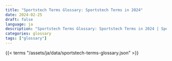 ```yaml
---
title: "Sportstech Terms Glossary: Sportstech Terms in 2024"  
date: 2024-02-25
draft: false
language: ja
description: "Sportstech Terms Glossary: Sportstech Terms in 2024 | Sportstech Terms Glossary"
categories: glossary
tags: ["glossary"]
---
```


{{< terms "/assets/ja/data/sportstech-terms-glossary.json" >}}